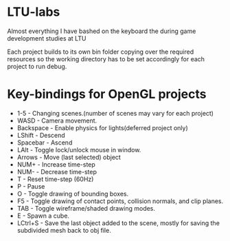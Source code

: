 # LTU-labs
Almost everything I have bashed on the keyboard the during game development studies at LTU

Each project builds to its own bin folder copying over the required resources so the working directory has to be set accordingly for each project to run debug.

# Key-bindings for OpenGL projects
- 1-5 - Changing scenes.(number of scenes may vary for each project)
- WASD - Camera movement.
- Backspace - Enable physics for lights(deferred project only)
- LShift - Descend
- Spacebar - Ascend
- LAlt - Toggle lock/unlock mouse in window.
- Arrows - Move (last selected) object
- NUM+ - Increase time-step
- NUM- - Decrease time-step
- T - Reset time-step (60Hz)
- P - Pause
- O - Toggle drawing of bounding boxes.
- F5 - Toggle drawing of contact points, collision normals, and clip planes.
- TAB - Toggle wireframe/shaded drawing modes.
- E - Spawn a cube.
- LCtrl+S - Save the last object added to the scene, mostly for saving the subdivided mesh back to obj file.
